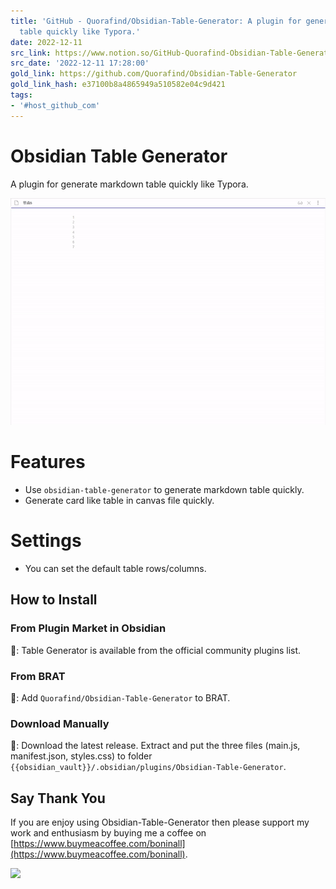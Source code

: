 ```yaml
---
title: 'GitHub - Quorafind/Obsidian-Table-Generator: A plugin for generate markdown
  table quickly like Typora.'
date: 2022-12-11
src_link: https://www.notion.so/GitHub-Quorafind-Obsidian-Table-Generator-A-plugin-for-generate-markdown-table-quickly-like-Typor-682f63ee1c394291b0ae5f14953bed31
src_date: '2022-12-11 17:28:00'
gold_link: https://github.com/Quorafind/Obsidian-Table-Generator
gold_link_hash: e37100b8a4865949a510582e04c9d421
tags:
- '#host_github_com'
---
```


Obsidian Table Generator
========================


A plugin for generate markdown table quickly like Typora.


[![](https://raw.githubusercontent.com/Quorafind/Obsidian-Table-Generator/master/media/example.gif)](https://raw.githubusercontent.com/Quorafind/Obsidian-Table-Generator/master/media/example.gif)


Features
========


* Use `obsidian-table-generator` to generate markdown table quickly.
* Generate card like table in canvas file quickly.


Settings
========


* You can set the default table rows/columns.


How to Install
--------------


### From Plugin Market in Obsidian


💜: Table Generator is available from the official community plugins list.


### From BRAT


🚗: Add `Quorafind/Obsidian-Table-Generator` to BRAT.


### Download Manually


🚚: Download the latest release. Extract and put the three files (main.js, manifest.json, styles.css) to
folder `{{obsidian_vault}}/.obsidian/plugins/Obsidian-Table-Generator`.


Say Thank You
-------------


If you are enjoy using Obsidian-Table-Generator then please support my work and enthusiasm by buying me a coffee
on [https://www.buymeacoffee.com/boninall](https://www.buymeacoffee.com/boninall).


[![](https://camo.githubusercontent.com/4f14ae44a18f549610befa76f90619771fbc3a219d1e37537ae981191cb831b9/68747470733a2f2f696d672e6275796d6561636f666665652e636f6d2f627574746f6e2d6170692f3f746578743d427579206d65206120636f6666656526656d6f6a693d26736c75673d626f6e696e616c6c26627574746f6e5f636f6c6f75723d36343935454426666f6e745f636f6c6f75723d66666666666626666f6e745f66616d696c793d4c61746f266f75746c696e655f636f6c6f75723d30303030303026636f666665655f636f6c6f75723d464644443030)](https://www.buymeacoffee.com/boninall)